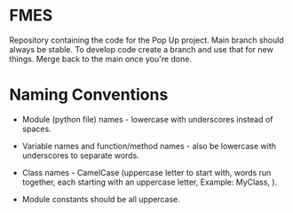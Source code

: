 # FMES
Repository containing the code for the Pop Up project.
Main branch should always be stable. To develop code create a branch and use that for new things. Merge back to the main once you're done.

# Naming Conventions

- Module (python file) names - lowercase with underscores instead of spaces.

- Variable names and function/method names - also be lowercase with underscores to separate words.

- Class names - CamelCase (uppercase letter to start with, words run together, each starting with an uppercase letter, Example: MyClass, ).

- Module constants should be all uppercase.
